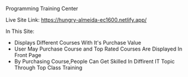 Programming Training Center

Live Site Link: https://hungry-almeida-ec1600.netlify.app/

In This Site:

- Displays Different Courses With It's Purchase Value
- User May Purchase Course and Top Rated Courses Are Displayed In Front Page
- By Purchasing Course,People Can Get Skilled In Diffirent IT Topic Through Top Class Training
